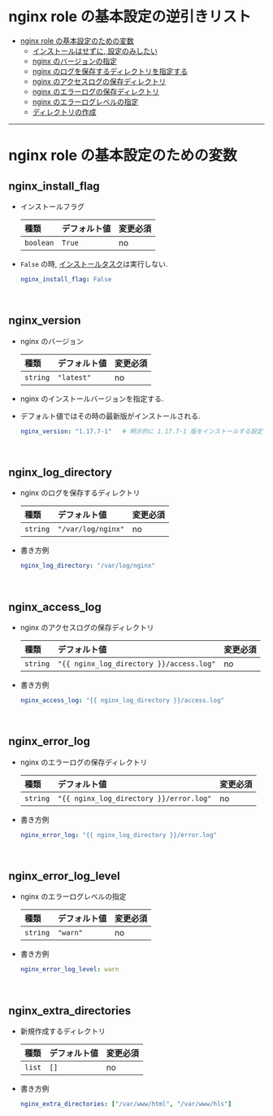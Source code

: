 # nginx role の基本設定の逆引きリスト

- [nginx role の基本設定のための変数](#nginx-role-の基本設定のための変数)
  - [インストールはせずに, 設定のみしたい](#nginx_install_flag)
  - [nginx のバージョンの指定](#nginx_version)
  - [nginx のログを保存するディレクトリを指定する](#nginx_log_directory)
  - [nginx のアクセスログの保存ディレクトリ](#nginx_access_log)
  - [nginx のエラーログの保存ディレクトリ](#nginx_error_log)
  - [nginx のエラーログレベルの指定](#nginx_error_log_level)
  - [ディレクトリの作成](#nginx_extra_directories)

---  

# nginx role の基本設定のための変数

## nginx_install_flag
- インストールフラグ

  | 種類 | デフォルト値 | 変更必須 |
  | :--- | :--------- | :--- |
  | `boolean` | `True` | no |

- `False` の時, [インストールタスク](../tasks/install.yml)は実行しない.
  ```yaml
  nginx_install_flag: False
  ```
<br>

## nginx_version
- nginx のバージョン

  | 種類 | デフォルト値 | 変更必須 |
  | :--- | :--------- | :--- |
  | `string` | `"latest"` | no |

- nginx のインストールバージョンを指定する.

- デフォルト値ではその時の最新版がインストールされる.
  ```yaml
  nginx_version: "1.17.7-1"   # 明示的に 1.17.7-1 版をインストールする設定
  ```
<br>

## nginx_log_directory
- nginx のログを保存するディレクトリ

  | 種類 | デフォルト値 | 変更必須 |
  | :--- | :--------- | :--- |
  | `string` | `"/var/log/nginx"` | no |

- 書き方例
  ```yaml
  nginx_log_directory: "/var/log/nginx"
  ```
<br>

## nginx_access_log
- nginx のアクセスログの保存ディレクトリ

  | 種類 | デフォルト値 | 変更必須 |
  | :--- | :--------- | :--- |
  | `string` | `"{{ nginx_log_directory }}/access.log"` | no |

- 書き方例
  ```yaml
  nginx_access_log: "{{ nginx_log_directory }}/access.log"
  ```
<br>

## nginx_error_log
- nginx のエラーログの保存ディレクトリ

  | 種類 | デフォルト値 | 変更必須 |
  | :--- | :--------- | :--- |
  | `string` | `"{{ nginx_log_directory }}/error.log"` | no |

- 書き方例
  ```yaml
  nginx_error_log: "{{ nginx_log_directory }}/error.log"
  ```
<br>

## nginx_error_log_level
- nginx のエラーログレベルの指定

  | 種類 | デフォルト値 | 変更必須 |
  | :--- | :--------- | :--- |
  | `string` | `"warn"` | no |

- 書き方例
  ```yaml
  nginx_error_log_level: warn
  ```
<br>

## nginx_extra_directories
- 新規作成するディレクトリ

  | 種類 | デフォルト値 | 変更必須 |
  | :--- | :--------- | :--- |
  | `list` | `[]` | no |

- 書き方例
  ```yaml
  nginx_extra_directories: ["/var/www/html", "/var/www/hls"]
  ```
